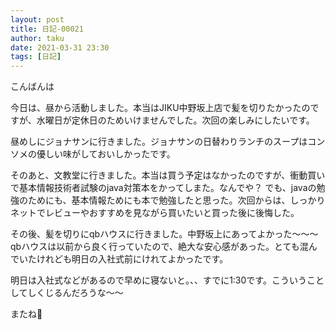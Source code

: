 ```yaml
---
layout: post
title: 日記-00021
author: taku
date: 2021-03-31 23:30
tags: [日記]
---
```


こんばんは

今日は、昼から活動しました。本当はJIKU中野坂上店で髪を切りたかったのですが、水曜日が定休日のためいけませんでした。次回の楽しみにしたいです。

昼めしにジョナサンに行きました。ジョナサンの日替わりランチのスープはコンソメの優しい味がしておいしかったです。

そのあと、文教堂に行きました。本当は買う予定はなかったのですが、衝動買いで基本情報技術者試験のjava対策本をかってしまた。なんでや？
でも、javaの勉強のためにも、基本情報ためにも本で勉強したと思った。次回からは、しっかりネットでレビューやおすすめを見ながら買いたいと買った後に後悔した。

その後、髪を切りにqbハウスに行きました。中野坂上にあってよかった～～～
qbハウスは以前から良く行っていたので、絶大な安心感があった。とても混んでいたけれども明日の入社式前にけれてよかったです。

明日は入社式などがあるので早めに寝ないと。、、すでに1:30です。こういうことしてしくじるんだろうな～～

またね👋